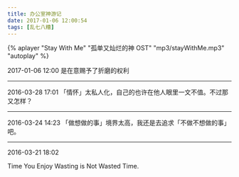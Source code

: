 ```yaml
---
title: 办公室神游记
date: 2017-01-06 12:00:54
tags: [乱七八糟]
---
```


{% aplayer "Stay With Me" "孤单又灿烂的神 OST" "mp3/stayWithMe.mp3" "autoplay" %}

2017-01-06 12:00
是在意赐予了折磨的权利

-----

2016-03-28 17:01
「情怀」太私人化，自己的也许在他人眼里一文不值。不过那又怎样？

------
2016-03-24 14:23
「做想做的事」境界太高，我还是去追求「不做不想做的事」吧。

------

2016-03-21 18:02

Time You Enjoy Wasting is Not Wasted Time.



